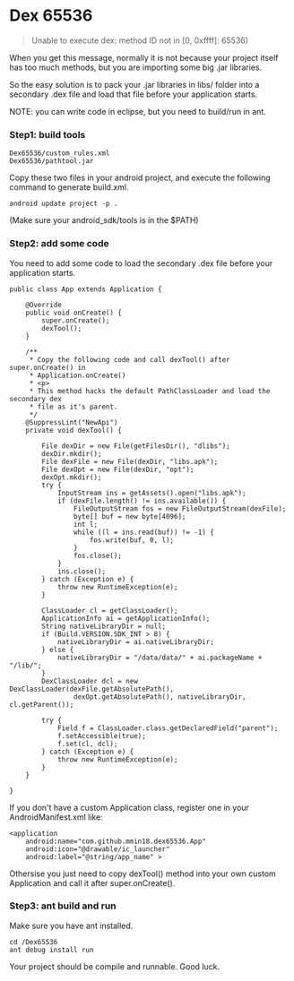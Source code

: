 Dex 65536
========


> Unable to execute dex: method ID not in [0, 0xffff]: 65536) 

When you get this message, normally it is not because your project itself has too much methods, but you are importing some big .jar libraries.

So the easy solution is to pack your .jar libraries in libs/ folder into a secondary .dex file and load that file before your application starts.

NOTE: you can write code in eclipse, but you need to build/run in ant.

### Step1: build tools

	Dex65536/custom_rules.xml
	Dex65536/pathtool.jar

Copy these two files in your android project, and execute the following command to generate build.xml.

	android update project -p .

(Make sure your android_sdk/tools is in the $PATH)

### Step2: add some code

You need to add some code to load the secondary .dex file before your application starts.

	public class App extends Application {
	
		@Override
		public void onCreate() {
			super.onCreate();
			dexTool();
		}
	
		/**
		 * Copy the following code and call dexTool() after super.onCreate() in
		 * Application.onCreate()
		 * <p>
		 * This method hacks the default PathClassLoader and load the secondary dex
		 * file as it's parent.
		 */
		@SuppressLint("NewApi")
		private void dexTool() {
	
			File dexDir = new File(getFilesDir(), "dlibs");
			dexDir.mkdir();
			File dexFile = new File(dexDir, "libs.apk");
			File dexOpt = new File(dexDir, "opt");
			dexOpt.mkdir();
			try {
				InputStream ins = getAssets().open("libs.apk");
				if (dexFile.length() != ins.available()) {
					FileOutputStream fos = new FileOutputStream(dexFile);
					byte[] buf = new byte[4096];
					int l;
					while ((l = ins.read(buf)) != -1) {
						fos.write(buf, 0, l);
					}
					fos.close();
				}
				ins.close();
			} catch (Exception e) {
				throw new RuntimeException(e);
			}
	
			ClassLoader cl = getClassLoader();
			ApplicationInfo ai = getApplicationInfo();
			String nativeLibraryDir = null;
			if (Build.VERSION.SDK_INT > 8) {
				nativeLibraryDir = ai.nativeLibraryDir;
			} else {
				nativeLibraryDir = "/data/data/" + ai.packageName + "/lib/";
			}
			DexClassLoader dcl = new DexClassLoader(dexFile.getAbsolutePath(),
					dexOpt.getAbsolutePath(), nativeLibraryDir, cl.getParent());
	
			try {
				Field f = ClassLoader.class.getDeclaredField("parent");
				f.setAccessible(true);
				f.set(cl, dcl);
			} catch (Exception e) {
				throw new RuntimeException(e);
			}
		}
	
	}

If you don't have a custom Application class, register one in your AndroidManifest.xml like:

    <application
        android:name="com.github.mmin18.dex65536.App"
        android:icon="@drawable/ic_launcher"
        android:label="@string/app_name" >

Othersise you just need to copy dexTool() method into your own custom Application and call it after super.onCreate().

### Step3: ant build and run

Make sure you have ant installed.

	cd /Dex65536
	ant debug install run

Your project should be compile and runnable. Good luck.
